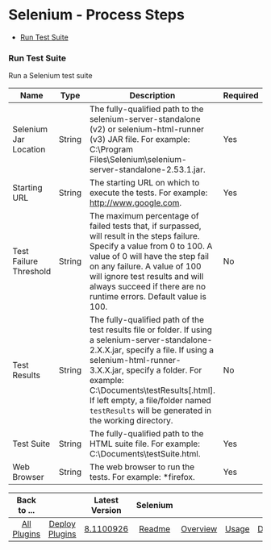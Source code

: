 
# Selenium - Process Steps

* [Run Test Suite](#run_test_suite)


### Run Test Suite

Run a Selenium test suite


| Name | Type | Description                                                                                                          | Required |
| ---- | ---- | -------------------------------------------------------------------------------------------------------------------- | -------- |
| Selenium Jar Location | String | The fully-qualified path to the selenium-server-standalone (v2) or selenium-html-runner (v3) JAR file. For example: C:\Program Files\Selenium\selenium-server-standalone-2.53.1.jar. | Yes |
| Starting URL | String | The starting URL on which to execute the tests. For example: http://www.google.com. | Yes |
| Test Failure Threshold | String | The maximum percentage of failed tests that, if surpassed, will result in the steps failure. Specify a value from 0 to 100. A value of 0 will have the step fail on any failure. A value of 100 will ignore test results and will always succeed if there are no runtime errors. Default value is 100. | No |
| Test Results | String | The fully-qualified path of the test results file or folder. If using a selenium-server-standalone-2.X.X.jar, specify a file. If using a selenium-html-runner-3.X.X.jar, specify a folder. For example: C:\Documents\testResults[.html]. If left empty, a file/folder named `testResults` will be generated in the working directory. | No |
| Test Suite | String | The fully-qualified path to the HTML suite file. For example: C:\Documents\testSuite.html. | Yes |
| Web Browser | String | The web browser to run the tests. For example: \*firefox. | Yes |



|Back to ...||Latest Version|Selenium ||||
| :---: | :---: | :---: | :---: | :---: | :---: | :---: |
|[All Plugins](../../index.md)|[Deploy Plugins](../README.md)|[8.1100926](https://raw.githubusercontent.com/UrbanCode/IBM-UCD-PLUGINS/main/files/Selenium/Selenium-8.1100926.zip)|[Readme](README.md)|[Overview](overview.md)|[Usage](usage.md)|[Downloads](downloads.md)|
